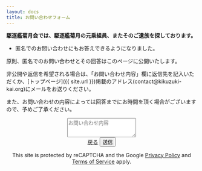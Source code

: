```yaml
---
layout: docs
title: お問い合わせフォーム
---
```


**駆逐艦菊月会では、駆逐艦菊月の元乗組員、またそのご遺族を探しております。**

- 匿名でのお問い合わせにもお答えできるようになりました。

原則、匿名でのお問い合わせとその回答はこのページに公開いたします。

非公開や返信を希望される場合は、「お問い合わせ内容」欄に返信先を記入いただくか、[トップページ]({{ site.url }})掲載のアドレス(contact@kikuzuki<span class="obfuscate">-</span>kai.org)にメールをお送りください。

また、お問い合わせの内容によっては回答までにお時間を頂く場合がございますので、予めご了承ください。

<div align="center">
<form class="formrun" action="https://form.run/api/v1/r/29uz5d82akqtro226yqb62gx" method="post" data-formrun-confirm="true">
<script src="https://www.google.com/recaptcha/api.js?render=6Ldyt9MUAAAAAF-_FcFHQpfYUoaDSn0hz2baf72p"></script>
<script>
grecaptcha.ready(function() {
    grecaptcha.execute('6Ldyt9MUAAAAAF-_FcFHQpfYUoaDSn0hz2baf72p', {action: 'homepage'}).then(function(token) {
 var recaptchaResponse = document.getElementById('recaptchaResponse');
      recaptchaResponse.value = token;
    });
});
</script>
  <div class="form-group">
    <textarea class="controls" name="inquiry" placeholder="お問い合わせ内容" rows="3" data-formrun-required></textarea>
  </div>
  <input type="hidden" name="recaptchaResponse" id="recaptchaResponse" />
  <a href="javascript:void(0)" class="button" data-formrun-back-button>戻る</a>
  <button type="submit" class="button" data-formrun-error-text="未入力の項目があります" data-formrun-submitting-text="送信中...">送信</button>
  <p class="recaptcha_policy">This site is protected by reCAPTCHA and the Google <a href="https://policies.google.com/privacy" target="_blank">Privacy Policy</a> and <a href="https://policies.google.com/terms" target="_blank">Terms of Service</a> apply.</p>
</form>
</div>
